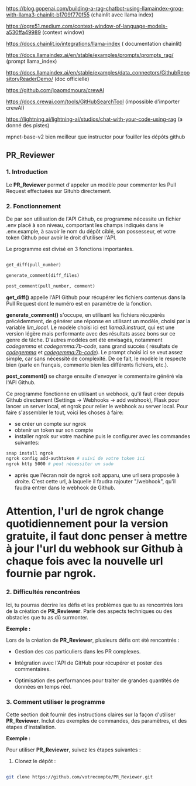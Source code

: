 
https://blog.gopenai.com/building-a-rag-chatbot-using-llamaindex-groq-with-llama3-chainlit-b1709f770f55 (chainlit avec llama index)

https://ogre51.medium.com/context-window-of-language-models-a530ffa49989 (context window)

https://docs.chainlit.io/integrations/llama-index ( documentation chainlit)

https://docs.llamaindex.ai/en/stable/examples/prompts/prompts_rag/ (prompt llama_index)

  

https://docs.llamaindex.ai/en/stable/examples/data_connectors/GithubRepositoryReaderDemo/ (doc officielle)

https://github.com/joaomdmoura/crewAI

https://docs.crewai.com/tools/GitHubSearchTool (impossible d'importer crewAI)

https://lightning.ai/lightning-ai/studios/chat-with-your-code-using-rag (a donné des pistes)

  

mpnet-base-v2 bien meilleur que instructor pour fouiller les dépôts github

  
  
  
  

## PR_Reviewer

  

### 1. Introduction

Le **PR_Reviewer** permet d'appeler un modèle pour commenter les Pull Request effectuées sur Gituhb directement.

  

### 2. Fonctionnement

De par son utilisation de l'API Github, ce programme nécessite un fichier .env placé à son niveau, comportant les champs indiqués dans le .env.example, à savoir le nom du dépôt ciblé, son possesseur, et votre token Github pour avoir le droit d'utiliser l'API.
 
Le programme est divisé en 3 fonctions importantes.

  

```py

get_diff(pull_number)

generate_comment(diff_files)

post_comment(pull_number, comment)

```

**get_diff()** appelle l'API Github pour récupérer les fichiers contenus dans la Pull Request dont le numéro est en paramètre de la fonction.

**generate_comment()** s'occupe, en utilisant les fichiers récupérés précédemment, de générer une réponse en utilisant un modèle, choisi par la variable *llm_local*. Le modèle choisi ici est *llama3:instruct*, qui est une version légère mais performante avec des résultats assez bons sur ce genre de tâche. D'autres modèles ont été envisagés, notamment *codegemma* et *codegemma:7b-code*, sans grand succès ( résultats de [*codegemma*](https://github.com/eisenhowair/ProjetLLM/pull/33) et [*codegemma:7b-code*](https://github.com/eisenhowair/ProjetLLM/pull/34)). Le prompt choisi ici se veut assez simple, car sans nécessité de complexité. De ce fait, le modèle le respecte bien (parle en français, commente bien les différents fichiers, etc.).

**post_comment()** se charge ensuite d'envoyer le commentaire généré via l'API Github.

Ce programme fonctionne en utilisant un webhook, qu'il faut créer depuis Github directement (Settings -> Webhooks -> add webhook), Flask pour lancer un server local, et ngrok pour relier le webhook au server local.
Pour faire s'assembler le tout, voici les choses à faire:
- se créer un compte sur ngrok
- obtenir un token sur son compte
- installer ngrok sur votre machine puis le configurer avec les commandes suivantes: 
```bash
snap install ngrok
ngrok config add-authtoken # suivi de votre token ici
ngrok http 5000 # peut nécessiter un sudo
```
- après que l'écran noir de ngrok soit apparu, une url sera proposée à droite. C'est cette url, à laquelle il faudra rajouter "/webhook", qu'il faudra entrer dans le webhook de Github.

# Attention, l'url de ngrok change quotidiennement pour la version gratuite, il faut donc penser à mettre à jour l'url du webhook sur Github à chaque fois avec la nouvelle url fournie par ngrok.
  

### 2. Difficultés rencontrées

Ici, tu pourras décrire les défis et les problèmes que tu as rencontrés lors de la création de **PR_Reviewer**. Parle des aspects techniques ou des obstacles que tu as dû surmonter.

  

**Exemple :**

Lors de la création de **PR_Reviewer**, plusieurs défis ont été rencontrés :

- Gestion des cas particuliers dans les PR complexes.

- Intégration avec l'API de GitHub pour récupérer et poster des commentaires.

- Optimisation des performances pour traiter de grandes quantités de données en temps réel.

  

### 3. Comment utiliser le programme

Cette section doit fournir des instructions claires sur la façon d'utiliser **PR_Reviewer**. Inclut des exemples de commandes, des paramètres, et des étapes d'installation.

  

**Exemple :**

Pour utiliser **PR_Reviewer**, suivez les étapes suivantes :

  

1. Clonez le dépôt :

```sh

git clone https://github.com/votrecompte/PR_Reviewer.git
